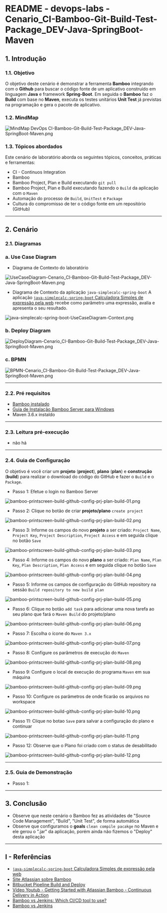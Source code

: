 # README - devops-labs - Cenario_CI-Bamboo-Git-Build-Test-Package_DEV-Java-SpringBoot-Maven

## 1. Introdução

### 1.1. Objetivo
O objetivo deste cenário é demonstrar a ferramenta **Bamboo** integrando com o **Github** para buscar o código fonte de um aplicativo construído em linguagem **Java** e framework **Spring-Boot**. Em seguida o **Bamboo** faz o **Build** com base no **Maven**, executa os testes unitários **Unit Test** já previstas na programação e gera o pacote de aplicativo.

### 1.2. MindMap
![MindMap DevOps CI-Bamboo-Git-Build-Test-Package_DEV-Java-SpringBoot-Maven.png](doc/MindMap%20DevOps%20CI-Bamboo-Git-Build-Test-Package_DEV-Java-SpringBoot-Maven.png)


### 1.3. Tópicos abordados
Este cenário de laboratório aborda os seguintes tópicos, conceitos, práticas e ferramentas:
* CI - Continuos Integration
* Bamboo
* Bamboo Project, Plan e Build executando `git pull`
* Bamboo Project, Plan e Build executando  fazendo o `Build` da aplicação com o `Maven`
* Automação do processo de `Build`, `UnitTest` e `Package`
* Cultura do compromisso de ter o código fonte em um repositório (GitHub)

---
## 2. Cenário

### 2.1. Diagramas 

### a. Use Case Diagram

* Diagrama de Contexto do laboratório

![UseCaseDiagram-Cenario_CI-Bamboo-Git-Build-Test-Package_DEV-Java-SpringBoot-Maven.png](doc/UseCaseDiagram-Cenario_CI-Bamboo-Git-Build-Test-Package_DEV-Java-SpringBoot-Maven.png)

* Diagrama de Contexto da aplicação `java-simplecalc-spring-boot`
A aplicação [`java-simplecalc-spring-boot` Calculadora Simples de expressão pela web](https://github.com/josemarsilva/java-simplecalc-spring-boot) recebe como parâmetro uma expressão, avalia e apresenta o seu resultado.

![java-simplecalc-spring-boot-UseCaseDiagram-Context.png](https://github.com/josemarsilva/java-simplecalc-spring-boot/blob/master/doc/UseCaseDiagram-Context.png)


### b. Deploy Diagram
![DeployDiagram-Cenario_CI-Bamboo-Git-Build-Test-Package_DEV-Java-SpringBoot-Maven.png](doc/DeployDiagram-Cenario_CI-Bamboo-Git-Build-Test-Package_DEV-Java-SpringBoot-Maven.png)



### c. BPMN
![BPMN-Cenario_CI-Bamboo-Git-Build-Test-Package_DEV-Java-SpringBoot-Maven.png](doc/BPMN-Cenario_CI-Bamboo-Git-Build-Test-Package_DEV-Java-SpringBoot-Maven.png)


---
### 2.2. Pré requisitos

* [Bamboo instalado](https://github.com/josemarsilva/eval-jenkins)
* [Guia de Instalação Bamboo Server para Windows](README-GuiaInstalacao-Bambo-Windows.md)
* Maven 3.6.x instaldo


---
### 2.3. Leitura pré-execução

* não há

---
### 2.4. Guia de Configuração
O objetivo é você criar um **projeto** (__project__), **plano** (__plan__) e **construção** (__build__) para realizar o download do código do GitHub e fazer o `Build` e o `Package`.

* Passo 1: Efetue o login no Bamboo Server

![bamboo-printscreen-build-github-config-prj-plan-build-01.png](doc/bamboo-printscreen-build-github-config-prj-plan-build-01.png)

* Passo 2: Clique no botão de criar **projeto/plano** `create project`

![bamboo-printscreen-build-github-config-prj-plan-build-02.png](doc/bamboo-printscreen-build-github-config-prj-plan-build-02.png)

* Passo 3: Informe os campos do novo **projeto** a ser criado: `Project Name`, `Project Key`, `Project Description`, `Project Access` e em seguida clique no botão `Save`

![bamboo-printscreen-build-github-config-prj-plan-build-03.png](doc/bamboo-printscreen-build-github-config-prj-plan-build-03.png)

* Passo 4: Informe os campos do novo **plano** a ser criado: `Plan Name`, `Plan Key`, `Plan Description`, `Plan Access` e em seguida clique no botão `Save`

![bamboo-printscreen-build-github-config-prj-plan-build-04.png](doc/bamboo-printscreen-build-github-config-prj-plan-build-04.png)

* Passo 5: Informe os campos de configuração do GitHub repository na sessão `Build repository to new build plan`

![bamboo-printscreen-build-github-config-prj-plan-build-05.png](doc/bamboo-printscreen-build-github-config-prj-plan-build-05.png)

* Passo 6: Clique no botão `add task` para adicionar uma nova tarefa ao seu plano que fará o `Maven Build` do projeto/plano

![bamboo-printscreen-build-github-config-prj-plan-build-06.png](doc/bamboo-printscreen-build-github-config-prj-plan-build-06.png)

* Passo 7: Escolha o ícone do `Maven 3.x`

![bamboo-printscreen-build-github-config-prj-plan-build-07.png](doc/bamboo-printscreen-build-github-config-prj-plan-build-07.png)

* Passo 8: Configure os parâmetros de execução do `Maven`

![bamboo-printscreen-build-github-config-prj-plan-build-08.png](doc/bamboo-printscreen-build-github-config-prj-plan-build-08.png)

* Passo 9: Configure o local de execução do programa `Maven` em sua máquina

![bamboo-printscreen-build-github-config-prj-plan-build-09.png](doc/bamboo-printscreen-build-github-config-prj-plan-build-09.png)

* Passo 10: Configure os parâmetros de onde ficarão os arquivos no workspace

![bamboo-printscreen-build-github-config-prj-plan-build-10.png](doc/bamboo-printscreen-build-github-config-prj-plan-build-10.png)

* Passo 11: Clique no botao `Save` para salvar a configuração do plano e continuar

![bamboo-printscreen-build-github-config-prj-plan-build-11.png](doc/bamboo-printscreen-build-github-config-prj-plan-build-11.png)

* Passo 12: Observe que o Plano foi criado com o status de desabilitado

![bamboo-printscreen-build-github-config-prj-plan-build-12.png](doc/bamboo-printscreen-build-github-config-prj-plan-build-12.png)


---
### 2.5. Guia de Demonstração

* Passo 1: 


---
## 3. Conclusão
* Observe que neste cenário o Bamboo fez as atividades de "Source Code Management", "Build", "Unit Test", de forma automática
* Observe que configuramos o __goals__ `clean compile pacakge` no Maven e ele gerou o ".jar" da aplicação, porém ainda não fizemos o "Deploy" desta aplicação 

---
## I - Referências

* [`java-simplecalc-spring-boot` Calculadora Simples de expressão pela web](https://github.com/josemarsilva/java-simplecalc-spring-boot)
* [Site Atlassian sobre Bamboo](https://br.atlassian.com/software/bamboo)
* [Bitbucket Pipeline Build and Deploy](https://bitbucket.org/product/features/pipelines)
* [Vídeo Youtub - Getting Started with Atlassian Bamboo - Continuous Delivery in Action](https://www.youtube.com/watch?v=rG-XxVYNS4c)
* [Bamboo vs Jenkins: Which CI/CD tool to use?](https://blog.valiantys.com/en/dev-tools-en/jenkins-vs-bamboo/)
* [Bamboo vs Jenkins](https://www.automation-consultants.com/bamboo-vs-jenkins/)
